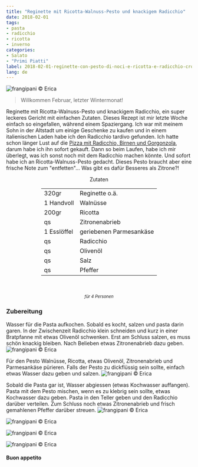 ```yaml
---
title: "Reginette mit Ricotta-Walnuss-Pesto und knackigem Radicchio"
date: 2018-02-01
tags:
- pasta
- radicchio
- ricotta
- inverno
categories:
- Salato
- "Primi Piatti"
label: 2018-02-01-reginette-con-pesto-di-noci-e-ricotta-e-radicchio-croccante
lang: de
---
```

![](../2018-02-01-reginette-con-pesto-di-noci-e-ricotta-e-radicchio-croccante/header.jpg "frangipani © Erica")

> Willkommen Februar, letzter Wintermonat!

Reginette mit Ricotta-Walnuss-Pesto und knackigem Radicchio, ein super leckeres Gericht mit einfachen Zutaten. Dieses Rezept ist mir letzte Woche einfach so eingefallen, während einem Spaziergang. Ich war mit meinem Sohn in der Altstadt um einige Geschenke zu kaufen und in einem italienischen Laden habe ich den Radicchio tardivo gefunden. Ich hatte schon länger Lust auf die <a href="https://frangipani.raiano.ch/2015-11-20-pizza-con-radicchio-pere-e-gorgonzola-de/" target="_blank">Pizza mit Radicchio, Birnen und Gorgonzola</a>, darum habe ich ihn sofort gekauft. Dann so beim Laufen, habe ich mir überlegt, was ich sonst noch mit dem Radicchio machen könnte. Und sofort habe ich an Ricotta-Walnuss-Pesto gedacht. Dieses Pesto braucht aber eine frische Note zum "entfetten"... Was gibt es dafür Besseres als Zitrone?!

<div id="wrapper" style="text-align: center">
  <div id="yourdiv" style="display: inline-block;">
    <div class="ingredients">
      <div class="ingredients-title">Zutaten</div>
      <table>
        <tbody>
          <tr>
            <td>320gr</td>
            <td>Reginette o.ä.</td>
          </tr>
          <tr>
            <td>1 Handvoll</td>
            <td>Walnüsse</td>
          </tr>
          <tr>
            <td>200gr</td>
            <td>Ricotta</td>
          </tr>
          <tr>
            <td>qs</td>
            <td>Zitronenabrieb</td>
          </tr>
          <tr>
            <td>1 Esslöffel</td>
            <td>geriebenen Parmesankäse</td>
          </tr>
          <tr>
            <td>qs</td>
            <td>Radicchio</td>
          </tr>      
          <tr> 
            <td>qs</td>
            <td>Olivenöl</td>
          </tr>
          <tr>
            <td>qs</td>
            <td>Salz</td>
          </tr>
          <tr>
            <td>qs</td>
            <td>Pfeffer</td>
          </tr>
        </tbody>
      </table>
      <br></br>
      <i class="pull-right" style="font-size: 80%;">für 4 Personen</i>
    </div>
  </div>
</div>


<h3>
  <font color="grey">
    <i class="fa-solid fa-gears"></i>
  </font> Zubereitung
</h3>

Wasser für die Pasta aufkochen. Sobald es kocht, salzen und pasta darin garen. In der Zwischenzeit Radicchio klein schneiden und kurz in einer Bratpfanne mit etwas Olivenöl schwenken. Erst am Schluss salzen, es muss schön knackig bleiben. Nach Belieben etwas Zitronenabrieb dazu geben.
![](../2018-02-01-reginette-con-pesto-di-noci-e-ricotta-e-radicchio-croccante/radicchio.jpg "frangipani © Erica")

Für den Pesto Walnüsse, Ricotta, etwas Olivenöl, Zitronenabrieb und Parmesankäse pürieren. Falls der Pesto zu dickflüssig sein sollte, einfach etwas Wasser dazu geben und salzen.
![](../2018-02-01-reginette-con-pesto-di-noci-e-ricotta-e-radicchio-croccante/pesto.jpg "frangipani © Erica")

Sobald die Pasta gar ist, Wasser abgiessen (etwas Kochwasser auffangen). Pasta mit dem Pesto mischen, wenn es zu klebrig sein sollte, etwas Kochwasser dazu geben. Pasta in den Teller geben und den Radicchio darüber verteilen. Zum Schluss noch etwas Zitronenabrieb und frisch gemahlenen Pfeffer darüber streuen.
![](../2018-02-01-reginette-con-pesto-di-noci-e-ricotta-e-radicchio-croccante/risultato1.jpg "frangipani © Erica")

![](../2018-02-01-reginette-con-pesto-di-noci-e-ricotta-e-radicchio-croccante/risultato2.jpg "frangipani © Erica")

![](../2018-02-01-reginette-con-pesto-di-noci-e-ricotta-e-radicchio-croccante/risultato3.jpg "frangipani © Erica")

![](../2018-02-01-reginette-con-pesto-di-noci-e-ricotta-e-radicchio-croccante/risultato4.jpg "frangipani © Erica")

<h4>Buon appetito
  <font color="red">
    <i class="fa-regular fa-face-smile"></i>
  </font>
</h4>
